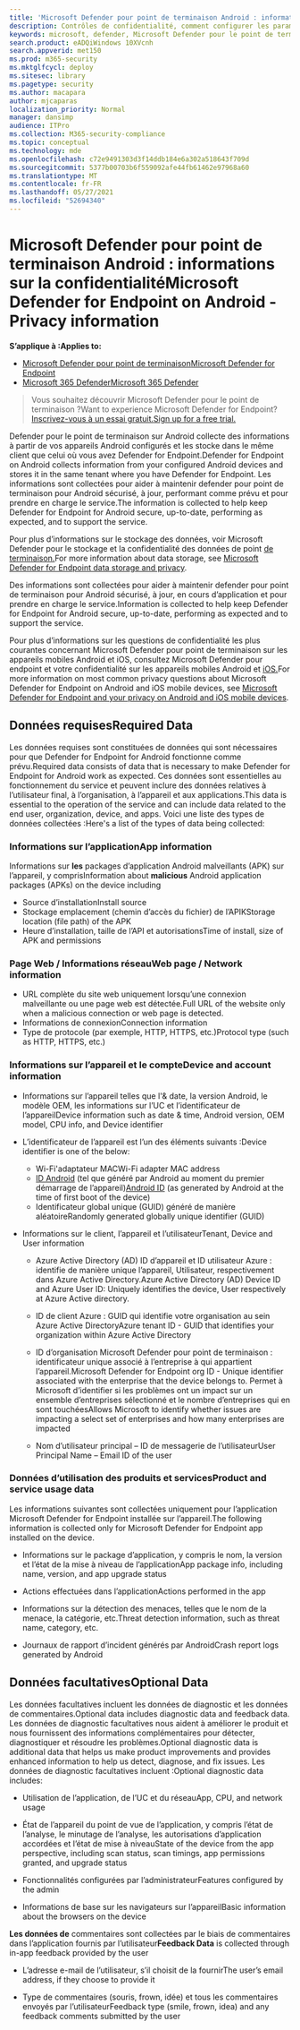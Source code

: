 ```yaml
---
title: 'Microsoft Defender pour point de terminaison Android : informations sur la confidentialité'
description: Contrôles de confidentialité, comment configurer les paramètres de stratégie qui ont une incidence sur la confidentialité et les informations sur les données de diagnostic collectées dans Microsoft Defender pour point de terminaison sur Android.
keywords: microsoft, defender, Microsoft Defender pour le point de terminaison, android, confidentialité, diagnostic
search.product: eADQiWindows 10XVcnh
search.appverid: met150
ms.prod: m365-security
ms.mktglfcycl: deploy
ms.sitesec: library
ms.pagetype: security
ms.author: macapara
author: mjcaparas
localization_priority: Normal
manager: dansimp
audience: ITPro
ms.collection: M365-security-compliance
ms.topic: conceptual
ms.technology: mde
ms.openlocfilehash: c72e9491303d3f14ddb184e6a302a518643f709d
ms.sourcegitcommit: 5377b00703b6f559092afe44fb61462e97968a60
ms.translationtype: MT
ms.contentlocale: fr-FR
ms.lasthandoff: 05/27/2021
ms.locfileid: "52694340"
---
```

#  <a name="microsoft-defender-for-endpoint-on-android---privacy-information"></a><span data-ttu-id="0513e-104">Microsoft Defender pour point de terminaison Android : informations sur la confidentialité</span><span class="sxs-lookup"><span data-stu-id="0513e-104">Microsoft Defender for Endpoint on Android - Privacy information</span></span>

<span data-ttu-id="0513e-105">**S’applique à :**</span><span class="sxs-lookup"><span data-stu-id="0513e-105">**Applies to:**</span></span>
- [<span data-ttu-id="0513e-106">Microsoft Defender pour point de terminaison</span><span class="sxs-lookup"><span data-stu-id="0513e-106">Microsoft Defender for Endpoint</span></span>](https://go.microsoft.com/fwlink/p/?linkid=2154037)
- [<span data-ttu-id="0513e-107">Microsoft 365 Defender</span><span class="sxs-lookup"><span data-stu-id="0513e-107">Microsoft 365 Defender</span></span>](https://go.microsoft.com/fwlink/?linkid=2118804)

> <span data-ttu-id="0513e-108">Vous souhaitez découvrir Microsoft Defender pour le point de terminaison ?</span><span class="sxs-lookup"><span data-stu-id="0513e-108">Want to experience Microsoft Defender for Endpoint?</span></span> [<span data-ttu-id="0513e-109">Inscrivez-vous à un essai gratuit.</span><span class="sxs-lookup"><span data-stu-id="0513e-109">Sign up for a free trial.</span></span>](https://www.microsoft.com/microsoft-365/windows/microsoft-defender-atp?ocid=docs-wdatp-exposedapis-abovefoldlink) 


<span data-ttu-id="0513e-110">Defender pour le point de terminaison sur Android collecte des informations à partir de vos appareils Android configurés et les stocke dans le même client que celui où vous avez Defender for Endpoint.</span><span class="sxs-lookup"><span data-stu-id="0513e-110">Defender for Endpoint on Android collects information from your configured Android devices and stores it in the same tenant where you have Defender for Endpoint.</span></span> <span data-ttu-id="0513e-111">Les informations sont collectées pour aider à maintenir defender pour point de terminaison pour Android sécurisé, à jour, performant comme prévu et pour prendre en charge le service.</span><span class="sxs-lookup"><span data-stu-id="0513e-111">The information is collected to help keep Defender for Endpoint for Android secure, up-to-date, performing as expected, and to support the service.</span></span>

<span data-ttu-id="0513e-112">Pour plus d’informations sur le stockage des données, voir Microsoft Defender pour le stockage et la confidentialité des données de point [de terminaison.](data-storage-privacy.md)</span><span class="sxs-lookup"><span data-stu-id="0513e-112">For more information about data storage, see [Microsoft Defender for Endpoint data storage and privacy](data-storage-privacy.md).</span></span>

<span data-ttu-id="0513e-113">Des informations sont collectées pour aider à maintenir defender pour point de terminaison pour Android sécurisé, à jour, en cours d’application et pour prendre en charge le service.</span><span class="sxs-lookup"><span data-stu-id="0513e-113">Information is collected to help keep Defender for Endpoint for Android secure, up-to-date, performing as expected and to support the service.</span></span>

<span data-ttu-id="0513e-114">Pour plus d’informations sur les questions de confidentialité les plus courantes concernant Microsoft Defender pour point de terminaison sur les appareils mobiles Android et iOS, consultez Microsoft Defender pour endpoint et votre confidentialité sur les appareils mobiles Android et [iOS.](https://support.microsoft.com/topic/microsoft-defender-for-endpoint-and-your-privacy-on-android-and-ios-mobile-devices-4109bc54-8ec5-4433-9c33-d359b75ac22a)</span><span class="sxs-lookup"><span data-stu-id="0513e-114">For more information on most common privacy questions about Microsoft Defender for Endpoint on Android and iOS mobile devices, see [Microsoft Defender for Endpoint and your privacy on Android and iOS mobile devices](https://support.microsoft.com/topic/microsoft-defender-for-endpoint-and-your-privacy-on-android-and-ios-mobile-devices-4109bc54-8ec5-4433-9c33-d359b75ac22a).</span></span>

## <a name="required-data"></a><span data-ttu-id="0513e-115">Données requises</span><span class="sxs-lookup"><span data-stu-id="0513e-115">Required Data</span></span> 

<span data-ttu-id="0513e-116">Les données requises sont constituées de données qui sont nécessaires pour que Defender for Endpoint for Android fonctionne comme prévu.</span><span class="sxs-lookup"><span data-stu-id="0513e-116">Required data consists of data that is necessary to make Defender for Endpoint for Android work as expected.</span></span> <span data-ttu-id="0513e-117">Ces données sont essentielles au fonctionnement du service et peuvent inclure des données relatives à l’utilisateur final, à l’organisation, à l’appareil et aux applications.</span><span class="sxs-lookup"><span data-stu-id="0513e-117">This data is essential to the operation of the service and can include data related to the end user, organization, device, and apps.</span></span> <span data-ttu-id="0513e-118">Voici une liste des types de données collectées :</span><span class="sxs-lookup"><span data-stu-id="0513e-118">Here's a list of the types of data being collected:</span></span>

### <a name="app-information"></a><span data-ttu-id="0513e-119">Informations sur l’application</span><span class="sxs-lookup"><span data-stu-id="0513e-119">App information</span></span>

<span data-ttu-id="0513e-120">Informations sur **les** packages d’application Android malveillants (APK) sur l’appareil, y compris</span><span class="sxs-lookup"><span data-stu-id="0513e-120">Information about **malicious** Android application packages (APKs) on the device including</span></span>

-  <span data-ttu-id="0513e-121">Source d’installation</span><span class="sxs-lookup"><span data-stu-id="0513e-121">Install source</span></span>
-  <span data-ttu-id="0513e-122">Stockage emplacement (chemin d’accès du fichier) de l’APIK</span><span class="sxs-lookup"><span data-stu-id="0513e-122">Storage location (file path) of the APK</span></span>
-  <span data-ttu-id="0513e-123">Heure d’installation, taille de l’API et autorisations</span><span class="sxs-lookup"><span data-stu-id="0513e-123">Time of install, size of APK and permissions</span></span>

### <a name="web-page--network-information"></a><span data-ttu-id="0513e-124">Page Web / Informations réseau</span><span class="sxs-lookup"><span data-stu-id="0513e-124">Web page / Network information</span></span>

- <span data-ttu-id="0513e-125">URL complète du site web uniquement lorsqu’une connexion malveillante ou une page web est détectée.</span><span class="sxs-lookup"><span data-stu-id="0513e-125">Full URL of the website only when a malicious connection or web page is detected.</span></span>
- <span data-ttu-id="0513e-126">Informations de connexion</span><span class="sxs-lookup"><span data-stu-id="0513e-126">Connection information</span></span>
- <span data-ttu-id="0513e-127">Type de protocole (par exemple, HTTP, HTTPS, etc.)</span><span class="sxs-lookup"><span data-stu-id="0513e-127">Protocol type (such as HTTP, HTTPS, etc.)</span></span>


### <a name="device-and-account-information"></a><span data-ttu-id="0513e-128">Informations sur l’appareil et le compte</span><span class="sxs-lookup"><span data-stu-id="0513e-128">Device and account information</span></span>

- <span data-ttu-id="0513e-129">Informations sur l’appareil telles que l'& date, la version Android, le modèle OEM, les informations sur l’UC et l’identificateur de l’appareil</span><span class="sxs-lookup"><span data-stu-id="0513e-129">Device information such as date & time, Android version, OEM model, CPU       info, and Device identifier</span></span>
- <span data-ttu-id="0513e-130">L’identificateur de l’appareil est l’un des éléments suivants :</span><span class="sxs-lookup"><span data-stu-id="0513e-130">Device identifier is one of the below:</span></span>
    - <span data-ttu-id="0513e-131">Wi-Fi'adaptateur MAC</span><span class="sxs-lookup"><span data-stu-id="0513e-131">Wi-Fi adapter MAC address</span></span>
    - <span data-ttu-id="0513e-132">[ID Android](https://developer.android.com/reference/android/provider/Settings.Secure#ANDROID_ID) (tel que généré par Android au moment du premier démarrage de l’appareil)</span><span class="sxs-lookup"><span data-stu-id="0513e-132">[Android       ID](https://developer.android.com/reference/android/provider/Settings.Secure#ANDROID_ID) (as generated by Android at the time of first boot of the device)</span></span>
    - <span data-ttu-id="0513e-133">Identificateur global unique (GUID) généré de manière aléatoire</span><span class="sxs-lookup"><span data-stu-id="0513e-133">Randomly generated globally unique identifier (GUID)</span></span>

- <span data-ttu-id="0513e-134">Informations sur le client, l’appareil et l’utilisateur</span><span class="sxs-lookup"><span data-stu-id="0513e-134">Tenant, Device and User information</span></span>
    -   <span data-ttu-id="0513e-135">Azure Active Directory (AD) ID d’appareil et ID utilisateur Azure : identifie de manière unique l’appareil, Utilisateur, respectivement dans Azure Active Directory.</span><span class="sxs-lookup"><span data-stu-id="0513e-135">Azure Active Directory (AD) Device ID and Azure User ID: Uniquely     identifies the device, User respectively at Azure Active directory.</span></span>

    -   <span data-ttu-id="0513e-136">ID de client Azure : GUID qui identifie votre organisation au sein Azure Active Directory</span><span class="sxs-lookup"><span data-stu-id="0513e-136">Azure tenant ID - GUID that identifies your organization within     Azure Active Directory</span></span>

    -   <span data-ttu-id="0513e-137">ID d’organisation Microsoft Defender pour point de terminaison : identificateur unique associé à l’entreprise à qui appartient l’appareil.</span><span class="sxs-lookup"><span data-stu-id="0513e-137">Microsoft Defender for Endpoint org ID - Unique identifier associated with the enterprise that the device belongs to.</span></span> <span data-ttu-id="0513e-138">Permet à Microsoft d’identifier si les problèmes ont un impact sur un ensemble d’entreprises sélectionné et le nombre d’entreprises qui en sont touchées</span><span class="sxs-lookup"><span data-stu-id="0513e-138">Allows Microsoft to identify whether issues are impacting a select set of enterprises and how many enterprises are impacted</span></span> 

    -   <span data-ttu-id="0513e-139">Nom d’utilisateur principal – ID de messagerie de l’utilisateur</span><span class="sxs-lookup"><span data-stu-id="0513e-139">User Principal Name – Email ID of the user</span></span>

### <a name="product-and-service-usage-data"></a><span data-ttu-id="0513e-140">Données d’utilisation des produits et services</span><span class="sxs-lookup"><span data-stu-id="0513e-140">Product and service usage data</span></span>

<span data-ttu-id="0513e-141">Les informations suivantes sont collectées uniquement pour l’application Microsoft Defender for Endpoint installée sur l’appareil.</span><span class="sxs-lookup"><span data-stu-id="0513e-141">The following information is collected only for Microsoft Defender for Endpoint app installed on the device.</span></span> 

-   <span data-ttu-id="0513e-142">Informations sur le package d’application, y compris le nom, la version et l’état de la mise à niveau de l’application</span><span class="sxs-lookup"><span data-stu-id="0513e-142">App package info, including name, version, and app upgrade status</span></span>

-   <span data-ttu-id="0513e-143">Actions effectuées dans l’application</span><span class="sxs-lookup"><span data-stu-id="0513e-143">Actions performed in the app</span></span>

-   <span data-ttu-id="0513e-144">Informations sur la détection des menaces, telles que le nom de la menace, la catégorie, etc.</span><span class="sxs-lookup"><span data-stu-id="0513e-144">Threat detection information, such as threat name, category, etc.</span></span>

-   <span data-ttu-id="0513e-145">Journaux de rapport d’incident générés par Android</span><span class="sxs-lookup"><span data-stu-id="0513e-145">Crash report logs generated by Android</span></span>

## <a name="optional-data"></a><span data-ttu-id="0513e-146">Données facultatives</span><span class="sxs-lookup"><span data-stu-id="0513e-146">Optional Data</span></span>

<span data-ttu-id="0513e-147">Les données facultatives incluent les données de diagnostic et les données de commentaires.</span><span class="sxs-lookup"><span data-stu-id="0513e-147">Optional data includes diagnostic data and feedback data.</span></span> <span data-ttu-id="0513e-148">Les données de diagnostic facultatives nous aident à améliorer le produit et nous fournissent des informations complémentaires pour détecter, diagnostiquer et résoudre les problèmes.</span><span class="sxs-lookup"><span data-stu-id="0513e-148">Optional diagnostic data is additional data that helps us make product improvements and provides enhanced information to help us detect, diagnose, and fix issues.</span></span> <span data-ttu-id="0513e-149">Les données de diagnostic facultatives incluent :</span><span class="sxs-lookup"><span data-stu-id="0513e-149">Optional diagnostic data includes:</span></span>

-   <span data-ttu-id="0513e-150">Utilisation de l’application, de l’UC et du réseau</span><span class="sxs-lookup"><span data-stu-id="0513e-150">App, CPU, and network usage</span></span>

-   <span data-ttu-id="0513e-151">État de l’appareil du point de vue de l’application, y compris l’état de l’analyse, le minutage de l’analyse, les autorisations d’application accordées et l’état de mise à niveau</span><span class="sxs-lookup"><span data-stu-id="0513e-151">State of the device from the app perspective, including scan status, scan timings, app permissions granted, and upgrade status</span></span>

-   <span data-ttu-id="0513e-152">Fonctionnalités configurées par l’administrateur</span><span class="sxs-lookup"><span data-stu-id="0513e-152">Features configured by the admin</span></span>

-   <span data-ttu-id="0513e-153">Informations de base sur les navigateurs sur l’appareil</span><span class="sxs-lookup"><span data-stu-id="0513e-153">Basic information about the browsers on the device</span></span>

<span data-ttu-id="0513e-154">**Les données de** commentaires sont collectées par le biais de commentaires dans l’application fournis par l’utilisateur</span><span class="sxs-lookup"><span data-stu-id="0513e-154">**Feedback Data** is collected through in-app feedback provided by the user</span></span>

-   <span data-ttu-id="0513e-155">L’adresse e-mail de l’utilisateur, s’il choisit de la fournir</span><span class="sxs-lookup"><span data-stu-id="0513e-155">The user’s email address, if they choose to provide it</span></span>

-   <span data-ttu-id="0513e-156">Type de commentaires (souris, frown, idée) et tous les commentaires envoyés par l’utilisateur</span><span class="sxs-lookup"><span data-stu-id="0513e-156">Feedback type (smile, frown, idea) and any feedback comments submitted by the user</span></span>
